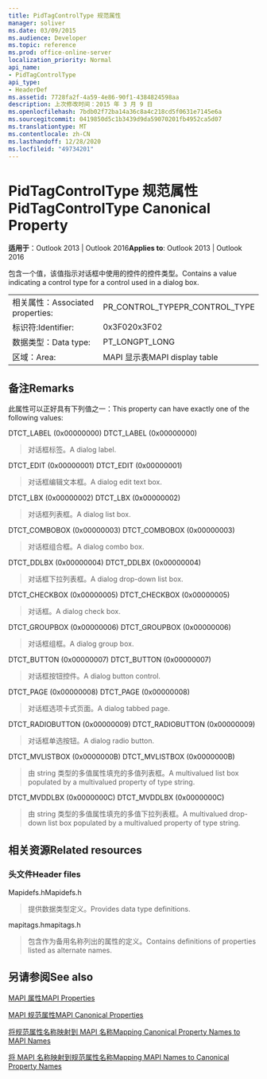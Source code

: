 ```yaml
---
title: PidTagControlType 规范属性
manager: soliver
ms.date: 03/09/2015
ms.audience: Developer
ms.topic: reference
ms.prod: office-online-server
localization_priority: Normal
api_name:
- PidTagControlType
api_type:
- HeaderDef
ms.assetid: 7728fa2f-4a59-4e86-90f1-4384824598aa
description: 上次修改时间：2015 年 3 月 9 日
ms.openlocfilehash: 7bdb02f72ba14a36c8a4c218cd5f0631e7145e6a
ms.sourcegitcommit: 0419850d5c1b3439d9da59070201fb4952ca5d07
ms.translationtype: MT
ms.contentlocale: zh-CN
ms.lasthandoff: 12/28/2020
ms.locfileid: "49734201"
---
```

# <a name="pidtagcontroltype-canonical-property"></a><span data-ttu-id="ee821-103">PidTagControlType 规范属性</span><span class="sxs-lookup"><span data-stu-id="ee821-103">PidTagControlType Canonical Property</span></span>

  
  
<span data-ttu-id="ee821-104">**适用于**：Outlook 2013 | Outlook 2016</span><span class="sxs-lookup"><span data-stu-id="ee821-104">**Applies to**: Outlook 2013 | Outlook 2016</span></span> 
  
<span data-ttu-id="ee821-105">包含一个值，该值指示对话框中使用的控件的控件类型。</span><span class="sxs-lookup"><span data-stu-id="ee821-105">Contains a value indicating a control type for a control used in a dialog box.</span></span> 
  
|||
|:-----|:-----|
|<span data-ttu-id="ee821-106">相关属性：</span><span class="sxs-lookup"><span data-stu-id="ee821-106">Associated properties:</span></span>  <br/> |<span data-ttu-id="ee821-107">PR_CONTROL_TYPE</span><span class="sxs-lookup"><span data-stu-id="ee821-107">PR_CONTROL_TYPE</span></span>  <br/> |
|<span data-ttu-id="ee821-108">标识符:</span><span class="sxs-lookup"><span data-stu-id="ee821-108">Identifier:</span></span>  <br/> |<span data-ttu-id="ee821-109">0x3F02</span><span class="sxs-lookup"><span data-stu-id="ee821-109">0x3F02</span></span>  <br/> |
|<span data-ttu-id="ee821-110">数据类型：</span><span class="sxs-lookup"><span data-stu-id="ee821-110">Data type:</span></span>  <br/> |<span data-ttu-id="ee821-111">PT_LONG</span><span class="sxs-lookup"><span data-stu-id="ee821-111">PT_LONG</span></span>  <br/> |
|<span data-ttu-id="ee821-112">区域：</span><span class="sxs-lookup"><span data-stu-id="ee821-112">Area:</span></span>  <br/> |<span data-ttu-id="ee821-113">MAPI 显示表</span><span class="sxs-lookup"><span data-stu-id="ee821-113">MAPI display table</span></span>  <br/> |
   
## <a name="remarks"></a><span data-ttu-id="ee821-114">备注</span><span class="sxs-lookup"><span data-stu-id="ee821-114">Remarks</span></span>

<span data-ttu-id="ee821-115">此属性可以正好具有下列值之一：</span><span class="sxs-lookup"><span data-stu-id="ee821-115">This property can have exactly one of the following values:</span></span>
    
<span data-ttu-id="ee821-116">DTCT_LABEL (0x00000000) </span><span class="sxs-lookup"><span data-stu-id="ee821-116">DTCT_LABEL (0x00000000)</span></span>
  
> <span data-ttu-id="ee821-117">对话框标签。</span><span class="sxs-lookup"><span data-stu-id="ee821-117">A dialog label.</span></span>
   
<span data-ttu-id="ee821-118">DTCT_EDIT (0x00000001) </span><span class="sxs-lookup"><span data-stu-id="ee821-118">DTCT_EDIT (0x00000001)</span></span>
  
> <span data-ttu-id="ee821-119">对话框编辑文本框。</span><span class="sxs-lookup"><span data-stu-id="ee821-119">A dialog edit text box.</span></span>

<span data-ttu-id="ee821-120">DTCT_LBX (0x00000002) </span><span class="sxs-lookup"><span data-stu-id="ee821-120">DTCT_LBX (0x00000002)</span></span>
  
> <span data-ttu-id="ee821-121">对话框列表框。</span><span class="sxs-lookup"><span data-stu-id="ee821-121">A dialog list box.</span></span>
    
<span data-ttu-id="ee821-122">DTCT_COMBOBOX (0x00000003) </span><span class="sxs-lookup"><span data-stu-id="ee821-122">DTCT_COMBOBOX (0x00000003)</span></span>
  
> <span data-ttu-id="ee821-123">对话框组合框。</span><span class="sxs-lookup"><span data-stu-id="ee821-123">A dialog combo box.</span></span>

<span data-ttu-id="ee821-124">DTCT_DDLBX (0x00000004) </span><span class="sxs-lookup"><span data-stu-id="ee821-124">DTCT_DDLBX (0x00000004)</span></span>
  
> <span data-ttu-id="ee821-125">对话框下拉列表框。</span><span class="sxs-lookup"><span data-stu-id="ee821-125">A dialog drop-down list box.</span></span>

<span data-ttu-id="ee821-126">DTCT_CHECKBOX (0x00000005) </span><span class="sxs-lookup"><span data-stu-id="ee821-126">DTCT_CHECKBOX (0x00000005)</span></span>
  
> <span data-ttu-id="ee821-127">对话框。</span><span class="sxs-lookup"><span data-stu-id="ee821-127">A dialog check box.</span></span>

<span data-ttu-id="ee821-128">DTCT_GROUPBOX (0x00000006) </span><span class="sxs-lookup"><span data-stu-id="ee821-128">DTCT_GROUPBOX (0x00000006)</span></span>
  
> <span data-ttu-id="ee821-129">对话框组框。</span><span class="sxs-lookup"><span data-stu-id="ee821-129">A dialog group box.</span></span>
  
<span data-ttu-id="ee821-130">DTCT_BUTTON (0x00000007) </span><span class="sxs-lookup"><span data-stu-id="ee821-130">DTCT_BUTTON (0x00000007)</span></span>
  
> <span data-ttu-id="ee821-131">对话框按钮控件。</span><span class="sxs-lookup"><span data-stu-id="ee821-131">A dialog button control.</span></span>
    
<span data-ttu-id="ee821-132">DTCT_PAGE (0x00000008) </span><span class="sxs-lookup"><span data-stu-id="ee821-132">DTCT_PAGE (0x00000008)</span></span>
  
> <span data-ttu-id="ee821-133">对话框选项卡式页面。</span><span class="sxs-lookup"><span data-stu-id="ee821-133">A dialog tabbed page.</span></span>
    
<span data-ttu-id="ee821-134">DTCT_RADIOBUTTON (0x00000009) </span><span class="sxs-lookup"><span data-stu-id="ee821-134">DTCT_RADIOBUTTON (0x00000009)</span></span>
  
> <span data-ttu-id="ee821-135">对话框单选按钮。</span><span class="sxs-lookup"><span data-stu-id="ee821-135">A dialog radio button.</span></span>
    
<span data-ttu-id="ee821-136">DTCT_MVLISTBOX (0x0000000B) </span><span class="sxs-lookup"><span data-stu-id="ee821-136">DTCT_MVLISTBOX (0x0000000B)</span></span>
  
> <span data-ttu-id="ee821-137">由 string 类型的多值属性填充的多值列表框。</span><span class="sxs-lookup"><span data-stu-id="ee821-137">A multivalued list box populated by a multivalued property of type string.</span></span>
    
<span data-ttu-id="ee821-138">DTCT_MVDDLBX (0x0000000C) </span><span class="sxs-lookup"><span data-stu-id="ee821-138">DTCT_MVDDLBX (0x0000000C)</span></span>
  
> <span data-ttu-id="ee821-139">由 string 类型的多值属性填充的多值下拉列表框。</span><span class="sxs-lookup"><span data-stu-id="ee821-139">A multivalued drop-down list box populated by a multivalued property of type string.</span></span>
    
## <a name="related-resources"></a><span data-ttu-id="ee821-140">相关资源</span><span class="sxs-lookup"><span data-stu-id="ee821-140">Related resources</span></span>

### <a name="header-files"></a><span data-ttu-id="ee821-141">头文件</span><span class="sxs-lookup"><span data-stu-id="ee821-141">Header files</span></span>

<span data-ttu-id="ee821-142">Mapidefs.h</span><span class="sxs-lookup"><span data-stu-id="ee821-142">Mapidefs.h</span></span>
  
> <span data-ttu-id="ee821-143">提供数据类型定义。</span><span class="sxs-lookup"><span data-stu-id="ee821-143">Provides data type definitions.</span></span>
    
<span data-ttu-id="ee821-144">mapitags.h</span><span class="sxs-lookup"><span data-stu-id="ee821-144">mapitags.h</span></span>
  
> <span data-ttu-id="ee821-145">包含作为备用名称列出的属性的定义。</span><span class="sxs-lookup"><span data-stu-id="ee821-145">Contains definitions of properties listed as alternate names.</span></span>
    
## <a name="see-also"></a><span data-ttu-id="ee821-146">另请参阅</span><span class="sxs-lookup"><span data-stu-id="ee821-146">See also</span></span>



[<span data-ttu-id="ee821-147">MAPI 属性</span><span class="sxs-lookup"><span data-stu-id="ee821-147">MAPI Properties</span></span>](mapi-properties.md)
  
[<span data-ttu-id="ee821-148">MAPI 规范属性</span><span class="sxs-lookup"><span data-stu-id="ee821-148">MAPI Canonical Properties</span></span>](mapi-canonical-properties.md)
  
[<span data-ttu-id="ee821-149">将规范属性名称映射到 MAPI 名称</span><span class="sxs-lookup"><span data-stu-id="ee821-149">Mapping Canonical Property Names to MAPI Names</span></span>](mapping-canonical-property-names-to-mapi-names.md)
  
[<span data-ttu-id="ee821-150">将 MAPI 名称映射到规范属性名称</span><span class="sxs-lookup"><span data-stu-id="ee821-150">Mapping MAPI Names to Canonical Property Names</span></span>](mapping-mapi-names-to-canonical-property-names.md)

